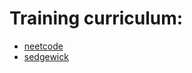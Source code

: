 # Training curriculum:
- [neetcode](https://neetcode.io/practice)
- [sedgewick](https://algs4.cs.princeton.edu)
